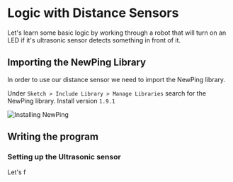 # Logic with Distance Sensors

Let's learn some basic logic by working through a robot that will turn on an LED if it's ultrasonic sensor detects something in front of it.

## Importing the NewPing Library
In order to use our distance sensor we need to import the NewPing library. 

Under `Sketch > Include Library > Manage Libraries` search for the NewPing library. Install version `1.9.1`

![Installing NewPing](https://raw.githubusercontent.com/Penn-State-Robotics-Club/tutorials/master/resources/install_newping.png)

## Writing the program
### Setting up the Ultrasonic sensor
Let's f

<!--stackedit_data:
eyJoaXN0b3J5IjpbNjEzOTIxNjQ5LC0yMTAzMjU4MzI5LC0xOT
c4MDQ4ODU1LDExNjQwNDE4MDUsODE3ODk1NjI1XX0=
-->